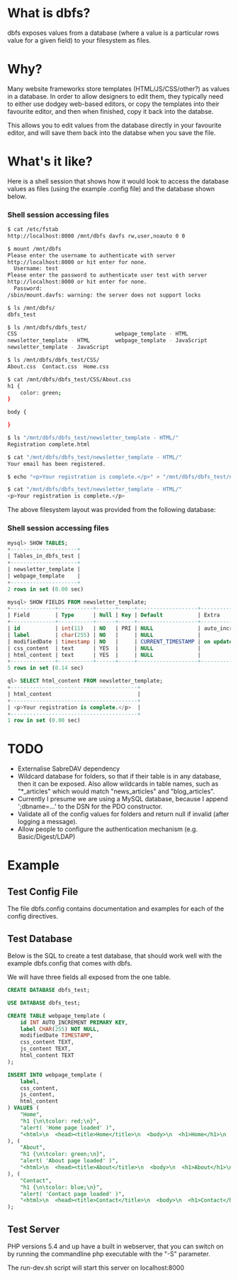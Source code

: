 # What is dbfs?

dbfs exposes values from a database (where a value is a particular rows value for a given field) to your filesystem as files.

# Why?

Many website frameworks store templates (HTML/JS/CSS/other?) as values in a database. In order to allow designers to edit them, they typically need to either use dodgey web-based editors, or copy the templates into their favourite editor, and then when finished, copy it back into the databse.

This allows you to edit values from the database directly in your favourite editor, and will save them back into the databse when you save the file.

# What's it like?

Here is a shell session that shows how it would look to access the database values as files (using the example .config file) and the database shown below.

### Shell session accessing files

```bash
$ cat /etc/fstab
http://localhost:8000 /mnt/dbfs davfs rw,user,noauto 0 0

$ mount /mnt/dbfs
Please enter the username to authenticate with server
http://localhost:8000 or hit enter for none.
  Username: test
Please enter the password to authenticate user test with server
http://localhost:8000 or hit enter for none.
  Password:  
/sbin/mount.davfs: warning: the server does not support locks

$ ls /mnt/dbfs/
dbfs_test

$ ls /mnt/dbfs/dbfs_test/
CSS                               webpage_template - HTML
newsletter_template - HTML        webpage_template - JavaScript
newsletter_template - JavaScript

$ ls /mnt/dbfs/dbfs_test/CSS/
About.css  Contact.css  Home.css

$ cat /mnt/dbfs/dbfs_test/CSS/About.css
h1 {
	color: green;
}

body {

}

$ ls "/mnt/dbfs/dbfs_test/newsletter_template - HTML/"
Registration complete.html

$ cat "/mnt/dbfs/dbfs_test/newsletter_template - HTML/"
Your email has been registered.

$ echo "<p>Your registration is complete.</p>" > "/mnt/dbfs/dbfs_test/newsletter_template - HTML/"

$ cat "/mnt/dbfs/dbfs_test/newsletter_template - HTML/"
<p>Your registration is complete.</p>
```

The above filesystem layout was provided from the following database:

### Shell session accessing files

```sql
mysql> SHOW TABLES;
+---------------------+
| Tables_in_dbfs_test |
+---------------------+
| newsletter_template |
| webpage_template    |
+---------------------+
2 rows in set (0.00 sec)

mysql> SHOW FIELDS FROM newsletter_template;
+--------------+-----------+------+-----+-------------------+-----------------------------+
| Field        | Type      | Null | Key | Default           | Extra                       |
+--------------+-----------+------+-----+-------------------+-----------------------------+
| id           | int(11)   | NO   | PRI | NULL              | auto_increment              |
| label        | char(255) | NO   |     | NULL              |                             |
| modifiedDate | timestamp | NO   |     | CURRENT_TIMESTAMP | on update CURRENT_TIMESTAMP |
| css_content  | text      | YES  |     | NULL              |                             |
| html_content | text      | YES  |     | NULL              |                             |
+--------------+-----------+------+-----+-------------------+-----------------------------+
5 rows in set (0.14 sec)

ql> SELECT html_content FROM newsletter_template;
+----------------------------------------+
| html_content                           |
+----------------------------------------+
| <p>Your registration is complete.</p>  |
+----------------------------------------+
1 row in set (0.00 sec)
```

# TODO

* Externalise SabreDAV dependency
* Wildcard database for folders, so that if their table is in any database, then it can be exposed. Also allow wildcards in table names, such as "*_articles" which would match "news_articles" and "blog_articles".
* Currently I presume we are using a MySQL database, because I append ';dbname=...' to the DSN for the PDO constructor.
* Validate all of the config values for folders and return null if invalid (after logging a message).
* Allow people to configure the authentication mechanism (e.g. Basic/Digest/LDAP)

# Example

## Test Config File

The file dbfs.config contains documentation and examples for each of the config directives.

## Test Database

Below is the SQL to create a test database, that should work well with the example dbfs.config that comes with dbfs.

We will have three fields all exposed from the one table. 

```SQL
CREATE DATABASE dbfs_test;

USE DATABASE dbfs_test;

CREATE TABLE webpage_template (
	id INT AUTO_INCREMENT PRIMARY KEY,
	label CHAR(255) NOT NULL,
	modifiedDate TIMESTAMP,
	css_content TEXT,
	js_content TEXT,
	html_content TEXT
);

INSERT INTO webpage_template ( 
	label, 
	css_content, 
	js_content, 
	html_content 
) VALUES ( 
	"Home",
	"h1 {\n\tcolor: red;\n}",
	"alert( 'Home page loaded' )",
	"<html>\n  <head><title>Home</title>\n  <body>\n  <h1>Home</h1>\n  </body>\n</html>"
), (
	"About",
	"h1 {\n\tcolor: green;\n}",
	"alert( 'About page loaded' )",
	"<html>\n  <head><title>About</title>\n  <body>\n  <h1>About</h1>\n  </body>\n</html>"
), (
	"Contact",
	"h1 {\n\tcolor: blue;\n}",
	"alert( 'Contact page loaded' )",
	"<html>\n  <head><title>Contact</title>\n  <body>\n  <h1>Contact</h1>\n  </body>\n</html>"
);
```

## Test Server

PHP versions 5.4 and up have a built in webserver, that you can switch on by running the commandline php executable with the "-S" parameter.

The run-dev.sh script will start this server on localhost:8000
